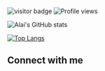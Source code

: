 

#
##

![visitor badge](https://visitor-badge.glitch.me/badge?page_id=alaiy95.visitor-badge&left_color=red&right_color=green)
![Profile views](https://gpvc.arturio.dev/alaiy95) 

![Alai's GitHub stats](https://github-readme-stats.vercel.app/api?username=alaiy95&count_private=true&show_icons=true&theme=dracula)

[![Top Langs](https://github-readme-stats.vercel.app/api/top-langs/?username=alaiy95&count_private=true&show_icons=true&theme=dracula&langs_count=8&layout=compact)](https://github.com/alaiy95/github-readme-stats)


## Connect with me


<br>
<br>


